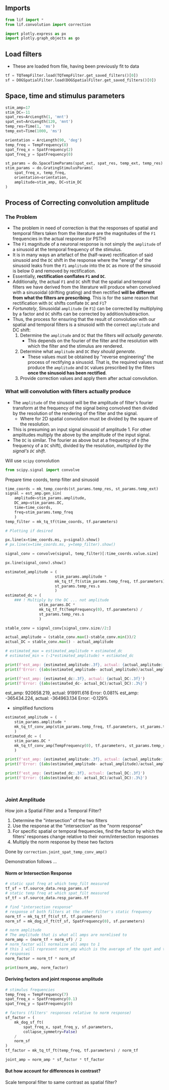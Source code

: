 ```python

```
## Imports

```python
from lif import *
from lif.convolution import correction

import plotly.express as px
import plotly.graph_objects as go
```

## Load filters


* These are loaded from file, having been previously fit to data

```python
tf = TQTempFilter.load(TQTempFilter.get_saved_filters()[0])
sf = DOGSpatialFilter.load(DOGSpatialFilter.get_saved_filters()[0])
```

## Space, time and stimulus parameters

```python
stim_amp=17
stim_DC=-11
spat_res=ArcLength(1, 'mnt')
spat_ext=ArcLength(120, 'mnt')
temp_res=Time(1, 'ms')
temp_ext=Time(1000, 'ms')

orientation = ArcLength(90, 'deg')
temp_freq = TempFrequency(8)
spat_freq_x = SpatFrequency(2)
spat_freq_y = SpatFrequency(0)
```
```python
st_params = do.SpaceTimeParams(spat_ext, spat_res, temp_ext, temp_res)
stim_params = do.GratingStimulusParams(
    spat_freq_x, temp_freq,
    orientation=orientation,
    amplitude=stim_amp, DC=stim_DC
)
```
## Process of Correcting convolution amplitude

### The Problem

* The problem in need of correction is that the responses of spatial and temporal filters taken from the literature are the magnitudes of the `F1` frequencies in the actual response (or PSTH)
* The `F1` magnitude of a neuronal response is not simply the `amplitude` of a sinusoid at the temporal frequency of the stimulus.
* It is in many ways an artefact of the (half-wave) rectification of said sinusoid and the `DC` shift in the response where the "energy" of the sinusoid leaks from the `F1` `amplitude` into the `DC` as more of the sinusoid is below 0 and removed by rectification.
* Essentially, **rectification conflates `F1` and `DC`**.
* Additionally, the actual `F1` and `DC` shift that the spatial and temporal filters we have derived from the literature will produce when convolved with a sinusoidal (drifting grating) and then rectified **will be different from what the filters are prescribing**.  This is for the same reason that rectification with `DC` shifts conflate `DC` and `F1`?
* *Fortunately*, Sinusoidal `amplitude` (ie `F1`) can be corrected by multiplying by a factor and `DC` shifts can be corrected by addition/subtraction.
* Thus, the process for ensuring that the result of convolution with our spatial and temporal filters is a sinusoid with the correct `amplitude` and DC shift:
    1. Determine the `amplitude` and `DC` that the filters *will actually generate*.
        - This depends on the fourier of the filter and the resolution with which the filter and the stimulus are rendered.
    2. Determine what `amplitude` and `DC` *they should generate*.  
        - These values must be obtained by "reverse engineering" the process of rectifying a sinusoid.  That is, the required values must produce the `amplitude` and `DC` values prescribed by the filters **once the sinusoid has been rectified**.
    3. Provide correction values and apply them after actual convolution.



### What will convolution with filters actually produce


* The `amplitude` of the sinusoid will be the amplitude of filter's fourier transform at the frequency of the signal being convolved then divided by the resolution of the rendering of the filter and the signal.
    - Where for 2D spatial convolution must be divided by the square of the resolution.
* This is presuming an input signal sinusoid of amplitude 1.  For other amplitudes multiply the above by the amplitude of the input signal.
* The `DC` is similar.  The fourier as above but at a frequency of `0` (the frequency of a `DC` shift), divided by the resolution, *multiplied by the signal's `DC` shift*.


Will use `scipy` convolution

```python
from scipy.signal import convolve
```

Prepare time coords, temp filter and sinusoid

```python
time_coords = mk_temp_coords(st_params.temp_res, st_params.temp_ext)
signal = est_amp.gen_sin(
    amplitude=stim_params.amplitude,
    DC_amp=stim_params.DC,
    time=time_coords,
    freq=stim_params.temp_freq
    )
temp_filter = mk_tq_tf(time_coords, tf.parameters)
```

```python
# Plotting if desired
```
```python
px.line(x=time_coords.ms, y=signal).show()
# px.line(x=time_coords.ms, y=temp_filter).show()
```
```python
signal_conv = convolve(signal, temp_filter)[:time_coords.value.size]
```
```python
px.line(signal_conv).show()
```
```python
estimated_amplitude = (
                      stim_params.amplitude *
                      mk_tq_tf_ft(stim_params.temp_freq, tf.parameters) /
                      st_params.temp_res.s
                      )
estimated_dc = (
    ### ! Multiply by the DC ... not amplitude
               stim_params.DC *
               mk_tq_tf_ft(TempFrequency(0), tf.parameters) /
               st_params.temp_res.s
               )

stable_conv = signal_conv[signal_conv.size//2:]

actual_amplitude = (stable_conv.max()-stable_conv.min())/2
actual_DC = stable_conv.max() - actual_amplitude

# estimated_max = estimated_amplitude + estimated_dc
# estimated_min = (-1*estimated_amplitude) + estimated_dc

print(f'est_amp: {estimated_amplitude:.3f}, actual: {actual_amplitude:.3f}')
print(f'Error: {(abs(estimated_amplitude- actual_amplitude)/actual_amplitude):.3%}')

print(f'est_amp: {estimated_dc:.3f}, actual: {actual_DC:.3f}')
print(f'Error: {(abs(estimated_dc- actual_DC)/actual_DC):.3%}')
```

est_amp: 920658.219, actual: 919911.616
Error: 0.081%
est_amp: -365434.224, actual: -364963.134
Error: -0.129%


* simplified functions

```python
estimated_amplitude = (
    stim_params.amplitude *
    mk_tq_tf_conv_amp(stim_params.temp_freq, tf.parameters, st_params.temp_res)
    )
estimated_dc = (
    stim_params.DC *
    mk_tq_tf_conv_amp(TempFrequency(0), tf.parameters, st_params.temp_res)
    )

print(f'est_amp: {estimated_amplitude:.3f}, actual: {actual_amplitude:.3f}')
print(f'Error: {(abs(estimated_amplitude- actual_amplitude)/actual_amplitude):.3%}')

print(f'est_amp: {estimated_dc:.3f}, actual: {actual_DC:.3f}')
print(f'Error: {(abs(estimated_dc- actual_DC)/actual_DC):.3%}')
```
```python

```

```python

```

### Joint Amplitude


How join a Spatial Filter and a Temporal Filter?


1. Determine the "intersection" of the two filters
2. Use the response at the "intersection" as the "norm response"
3. For specific spatial or temporal frequencies, find the factor by which the filters' responses change relative to their norm/intersection responses
4. Multiply the norm response by these two factors


Done by `correction.joint_spat_temp_conv_amp()`


Demonstration follows ...


#### Norm or Intersection Response

```python
# static spat freq at which temp_filt measured
tf_sf = tf.source_data.resp_params.sf
# static temp freq at which spat_filt measured
sf_tf = sf.source_data.resp_params.tf
```

```python
# find "intersection response"
# response of both filters at the other filter's static frequency
norm_tf = mk_tq_tf_ft(sf_tf, tf.parameters)
norm_sf = mk_dog_sf_ft(tf_sf, SpatFrequency(0), sf.parameters)
```

```python
# norm amplitude
# The amplitude that is what all amps are normlised to
norm_amp = (norm_tf + norm_sf) / 2
# norm_factor will normalise all amps to 1
# this 1 will represent norm_amp which is the average of the spat and temp
# responses
norm_factor = norm_tf * norm_sf

print(norm_amp, norm_factor)
```

#### Deriving factors and joint response amplitude

```python
# stimulus frequencies
temp_freq = TempFrequency(7)
spat_freq_x = SpatFrequency(0.1)
spat_freq_y = SpatFrequency(0)

# factors (filters' responses relative to norm response)
sf_factor = (
    mk_dog_sf_ft(
        spat_freq_x, spat_freq_y, sf.parameters,
        collapse_symmetry=False)
    /
    norm_sf
)
tf_factor = mk_tq_tf_ft(temp_freq, tf.parameters) / norm_tf

joint_amp = norm_amp * sf_factor * tf_factor
```


#### But how account for differences in contrast?


Scale temporal filter to same contrast as spatial filter?



##
